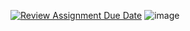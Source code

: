 [![Review Assignment Due Date](https://classroom.github.com/assets/deadline-readme-button-24ddc0f5d75046c5622901739e7c5dd533143b0c8e959d652212380cedb1ea36.svg)](https://classroom.github.com/a/McDAWv9O)
![image](https://github.com/bhos-mob-sec/l16-todo-app-cloud-AsmarSad/assets/129653952/b4767689-6d9a-4c07-8c0e-db86b3ad91c8)

